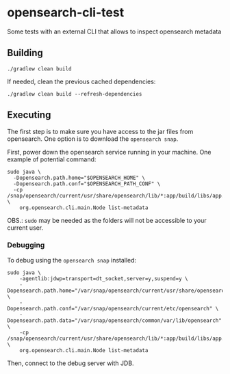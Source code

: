 # opensearch-cli-test
Some tests with an external CLI that allows to inspect opensearch metadata

## Building

```
./gradlew clean build
```

If needed, clean the previous cached dependencies:
```
./gradlew clean build --refresh-dependencies
```

## Executing

The first step is to make sure you have access to the jar files from opensearch. One option is to download the `opensearch snap`.

First, power down the opensearch service running in your machine. One example of potential command:

```
sudo java \
  -Dopensearch.path.home="$OPENSEARCH_HOME" \
  -Dopensearch.path.conf="$OPENSEARCH_PATH_CONF" \
  -cp /snap/opensearch/current/usr/share/opensearch/lib/*:app/build/libs/app.jar \
    org.opensearch.cli.main.Node list-metadata
```

OBS.: `sudo` may be needed as the folders will not be accessible to your current user.

### Debugging

To debug using the `opensearch snap` installed:

```
sudo java \
    -agentlib:jdwp=transport=dt_socket,server=y,suspend=y \
    -Dopensearch.path.home="/var/snap/opensearch/current/usr/share/opensearch" \
    -Dopensearch.path.conf="/var/snap/opensearch/current/etc/opensearch" \
    -Dopensearch.path.data="/var/snap/opensearch/common/var/lib/opensearch" \
    -cp /snap/opensearch/current/usr/share/opensearch/lib/*:app/build/libs/app.jar \
    org.opensearch.cli.main.Node list-metadata
```

Then, connect to the debug server with JDB.
